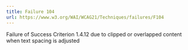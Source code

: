 ```yaml
---
title: Failure 104
url: https://www.w3.org/WAI/WCAG21/Techniques/failures/F104
---
```

Failure of Success Criterion 1.4.12 due to clipped or overlapped content when text spacing is adjusted